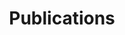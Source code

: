 ---
title: "Publications"
description: "Journal publications and conference abstracts by Beril Alyuz Yilmaz on MRI, deep learning, and magnetic particle imaging."
---